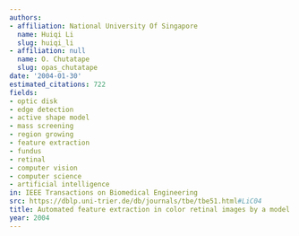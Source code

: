 ```yaml
---
authors:
- affiliation: National University Of Singapore
  name: Huiqi Li
  slug: huiqi_li
- affiliation: null
  name: O. Chutatape
  slug: opas_chutatape
date: '2004-01-30'
estimated_citations: 722
fields:
- optic disk
- edge detection
- active shape model
- mass screening
- region growing
- feature extraction
- fundus
- retinal
- computer vision
- computer science
- artificial intelligence
in: IEEE Transactions on Biomedical Engineering
src: https://dblp.uni-trier.de/db/journals/tbe/tbe51.html#LiC04
title: Automated feature extraction in color retinal images by a model based approach
year: 2004
---
```

